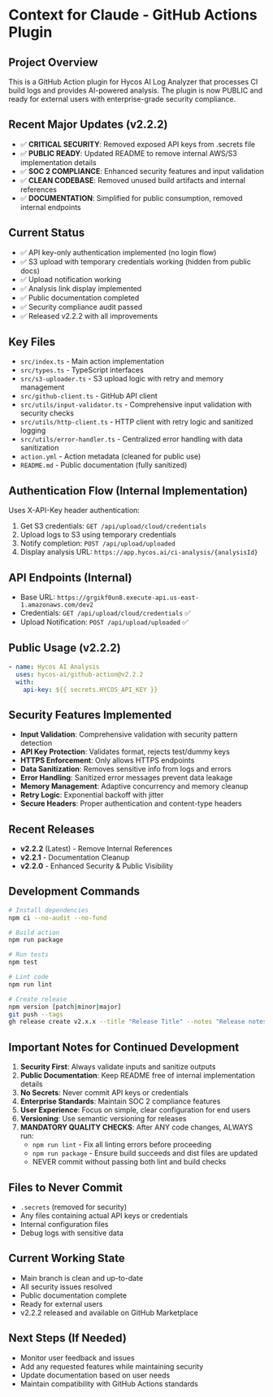 # Context for Claude - GitHub Actions Plugin

## Project Overview
This is a GitHub Action plugin for Hycos AI Log Analyzer that processes CI build logs and provides AI-powered analysis. The plugin is now PUBLIC and ready for external users with enterprise-grade security compliance.

## Recent Major Updates (v2.2.2)
- ✅ **CRITICAL SECURITY**: Removed exposed API keys from .secrets file
- ✅ **PUBLIC READY**: Updated README to remove internal AWS/S3 implementation details
- ✅ **SOC 2 COMPLIANCE**: Enhanced security features and input validation
- ✅ **CLEAN CODEBASE**: Removed unused build artifacts and internal references
- ✅ **DOCUMENTATION**: Simplified for public consumption, removed internal endpoints

## Current Status
- ✅ API key-only authentication implemented (no login flow)
- ✅ S3 upload with temporary credentials working (hidden from public docs)
- ✅ Upload notification working
- ✅ Analysis link display implemented
- ✅ Public documentation completed
- ✅ Security compliance audit passed
- ✅ Released v2.2.2 with all improvements

## Key Files
- `src/index.ts` - Main action implementation
- `src/types.ts` - TypeScript interfaces  
- `src/s3-uploader.ts` - S3 upload logic with retry and memory management
- `src/github-client.ts` - GitHub API client
- `src/utils/input-validator.ts` - Comprehensive input validation with security checks
- `src/utils/http-client.ts` - HTTP client with retry logic and sanitized logging
- `src/utils/error-handler.ts` - Centralized error handling with data sanitization
- `action.yml` - Action metadata (cleaned for public use)
- `README.md` - Public documentation (fully sanitized)

## Authentication Flow (Internal Implementation)
Uses X-API-Key header authentication:
1. Get S3 credentials: `GET /api/upload/cloud/credentials`
2. Upload logs to S3 using temporary credentials
3. Notify completion: `POST /api/upload/uploaded`
4. Display analysis URL: `https://app.hycos.ai/ci-analysis/{analysisId}`

## API Endpoints (Internal)
- Base URL: `https://grgikf0un8.execute-api.us-east-1.amazonaws.com/dev2`
- Credentials: `GET /api/upload/cloud/credentials` ✅
- Upload Notification: `POST /api/upload/uploaded` ✅

## Public Usage (v2.2.2)
```yaml
- name: Hycos AI Analysis
  uses: hycos-ai/github-action@v2.2.2
  with:
    api-key: ${{ secrets.HYCOS_API_KEY }}
```

## Security Features Implemented
- **Input Validation**: Comprehensive validation with security pattern detection
- **API Key Protection**: Validates format, rejects test/dummy keys
- **HTTPS Enforcement**: Only allows HTTPS endpoints
- **Data Sanitization**: Removes sensitive info from logs and errors
- **Error Handling**: Sanitized error messages prevent data leakage
- **Memory Management**: Adaptive concurrency and memory cleanup
- **Retry Logic**: Exponential backoff with jitter
- **Secure Headers**: Proper authentication and content-type headers

## Recent Releases
- **v2.2.2** (Latest) - Remove Internal References
- **v2.2.1** - Documentation Cleanup  
- **v2.2.0** - Enhanced Security & Public Visibility

## Development Commands
```bash
# Install dependencies
npm ci --no-audit --no-fund

# Build action
npm run package

# Run tests
npm test

# Lint code
npm run lint

# Create release
npm version [patch|minor|major]
git push --tags
gh release create v2.x.x --title "Release Title" --notes "Release notes"
```

## Important Notes for Continued Development
1. **Security First**: Always validate inputs and sanitize outputs
2. **Public Documentation**: Keep README free of internal implementation details
3. **No Secrets**: Never commit API keys or credentials
4. **Enterprise Standards**: Maintain SOC 2 compliance features
5. **User Experience**: Focus on simple, clear configuration for end users
6. **Versioning**: Use semantic versioning for releases
7. **MANDATORY QUALITY CHECKS**: After ANY code changes, ALWAYS run:
   - `npm run lint` - Fix all linting errors before proceeding
   - `npm run package` - Ensure build succeeds and dist files are updated
   - NEVER commit without passing both lint and build checks

## Files to Never Commit
- `.secrets` (removed for security)
- Any files containing actual API keys or credentials
- Internal configuration files
- Debug logs with sensitive data

## Current Working State
- Main branch is clean and up-to-date
- All security issues resolved
- Public documentation complete
- Ready for external users
- v2.2.2 released and available on GitHub Marketplace

## Next Steps (If Needed)
- Monitor user feedback and issues
- Add any requested features while maintaining security
- Update documentation based on user needs  
- Maintain compatibility with GitHub Actions standards